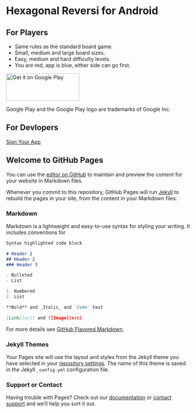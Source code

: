 # Hexagonal Reversi for Android

## For Players

* Same rules as the standard board game.
* Small, medium and large board sizes.
* Easy, medium and hard difficulty levels.
* You are red, app is blue, either side can go first.

<a href='https://play.google.com/store/apps/details?id=com.doug.lee.hexagonalreversi&pcampaignid=MKT-Other-global-all-co-prtnr-py-PartBadge-Mar2515-1'>
  <img width="200" height="75" alt='Get it on Google Play' src='https://play.google.com/intl/en_gb/badges/images/generic/en_badge_web_generic.png'/>
</a>
<p>Google Play and the Google Play logo are trademarks of Google Inc.
                              
## For Devlopers

[Sign Your App](https://developer.android.com/studio/publish/app-signing.html)

## Welcome to GitHub Pages

You can use the [editor on GitHub](https://github.com/douglaseriklee/hexagonal-reversi/edit/master/README.md) to maintain and preview the content for your website in Markdown files.

Whenever you commit to this repository, GitHub Pages will run [Jekyll](https://jekyllrb.com/) to rebuild the pages in your site, from the content in your Markdown files.

### Markdown

Markdown is a lightweight and easy-to-use syntax for styling your writing. It includes conventions for

```markdown
Syntax highlighted code block

# Header 1
## Header 2
### Header 3

- Bulleted
- List

1. Numbered
2. List

**Bold** and _Italic_ and `Code` text

[Link](url) and ![Image](src)
```

For more details see [GitHub Flavored Markdown](https://guides.github.com/features/mastering-markdown/).

### Jekyll Themes

Your Pages site will use the layout and styles from the Jekyll theme you have selected in your [repository settings](https://github.com/douglaseriklee/hexagonal-reversi/settings). The name of this theme is saved in the Jekyll `_config.yml` configuration file.

### Support or Contact

Having trouble with Pages? Check out our [documentation](https://help.github.com/categories/github-pages-basics/) or [contact support](https://github.com/contact) and we’ll help you sort it out.
